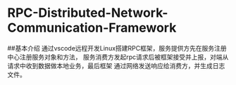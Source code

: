# RPC-Distributed-Network-Communication-Framework

##基本介绍
通过vscode远程开发Linux搭建RPC框架，服务提供方先在服务注册中心注册服务对象和方法，
服务消费方发起rpc请求后被框架接受并上报，对端从请求中收到数据做本地业务，最后框架
通过网络发送响应给消费方，并生成日志文件。
